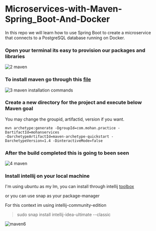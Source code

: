 # Microservices-with-Maven-Spring_Boot-And-Docker
In this repo we will learn how to use Spring Boot to create a microservice that connects to a PostgreSQL database running on Docker.

### Open your terminal its easy to provision our packages and libraries 

![2 maven ](https://user-images.githubusercontent.com/58173938/204171631-404a2b93-9f75-400b-a2fe-2980aa7e7e6f.png)

### To install maven go through this [file](https://github.com/Krishnamohan-Yerrabilli/Microservices-with-Maven-Spring_Boot-And-Docker/blob/main/Setup/commands.txt) 

![3 maven installation commands](https://user-images.githubusercontent.com/58173938/204171809-bb651a87-a707-4bb3-8ecc-1a66587824fc.png)

### Create a new directory for the project and execute below Maven goal

You may change the groupid, artifactid, version if you want.

```
mvn archetype:generate -DgroupId=com.mohan.practice -DartifactId=mohanservices 
-DarchetypeArtifactId=maven-archetype-quickstart -DarchetypeVersion=1.4 -DinteractiveMode=false

```
### After the build completed this is going to been seen 

![4 maven](https://user-images.githubusercontent.com/58173938/204174058-fc6e6594-fd9c-4545-b1f3-ac7a951af01f.png)



### Install intellij on your local machine

I'm using ubuntu as my lm, you can install through intellij [toolbox](https://www.jetbrains.com/help/idea/installation-guide.html)

or you can use snap as your package-manager 

For this context im using intellij-community-edition

> sudo snap install intellij-idea-ultimate --classic

![maven6](https://user-images.githubusercontent.com/58173938/204202379-729d3cc7-1860-44d2-b7f9-a15f2e0c0280.png)



